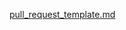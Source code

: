 [pull_request_template.md](https://github.com/readloud/RavenDB-Tools/files/9778260/pull_request_template.md)
